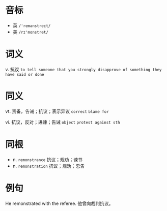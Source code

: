 # 音标

- 英 `/'remənstreɪt/`
- 美 `/rɪ'mɑnstret/`

# 词义

v. 抗议
`to tell someone that you strongly disapprove of something they have said or done`

# 同义

vt. 责备，告诫；抗议；表示异议
`correct` `blame for`

vi. 抗议，反对；进谏；告诫
`object` `protest against sth`

# 同根

- n. `remonstrance` 抗议；规劝；谏书
- n. `remonstration` 抗议；规劝；忠告

# 例句

He remonstrated with the referee.
他曾向裁判抗议。


